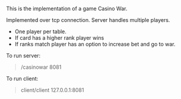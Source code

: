 This is the implementation of a game Casino War.

Implemented over tcp connection. Server handles multiple players. 
* One player per table. 
* If card has a higher rank player wins 
* If ranks match player has an option to increase bet and go to war.

To run server:
> /casinowar 8081

To run client:
> client/client 127.0.0.1:8081
